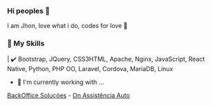 ### Hi peoples 👋

I am Jhon, love what i do, codes for love 💛

### 📜 My Skills
| ✔️ Bootstrap, JQuery, CSS3HTML, Apache, Nginx, JavaScript, React Native, Python, PHP OO, Laravel, Cordova, MariaDB, Linux

- 🔭 I'm currently working with ...

[BackOffice Soluções](https://www.backofficesolucoes.io "Clique e acesse agora!") - [On Assistência Auto](https://www.onassistencia.com.br "Clique e acesse agora!")


